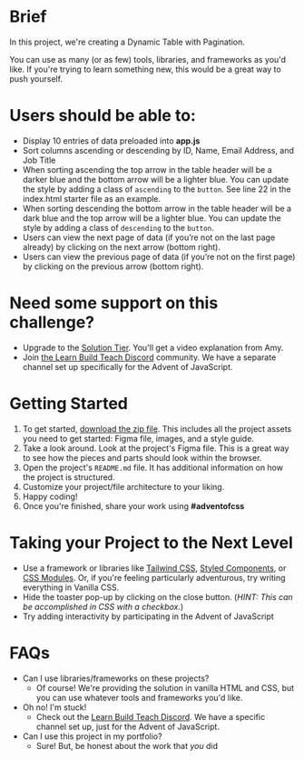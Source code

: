 # **Brief**

In this project, we're creating a Dynamic Table with Pagination.

You can use as many (or as few) tools, libraries, and frameworks as you'd like. If you're trying to learn something new, this would be a great way to push yourself.

# **Users should be able to:**

- Display 10 entries of data preloaded into **app.js**
- Sort columns ascending or descending by ID, Name, Email Address, and Job Title
- When sorting ascending the top arrow in the table header will be a darker blue and the bottom arrow will be a lighter blue. You can update the style by adding a class of `ascending` to the `button`. See line 22 in the index.html starter file as an example.
- When sorting descending the bottom arrow in the table header will be a dark blue and the top arrow will be a lighter blue. You can update the style by adding a class of `descending` to the `button`.
- Users can view the next page of data (if you’re not on the last page already) by clicking on the next arrow (bottom right).
- Users can view the previous page of data (if you’re not on the first page) by clicking on the previous arrow (bottom right).

# **Need some support on this challenge?**

- Upgrade to the [Solution Tier](http://adventofcss.com). You'll get a video explanation from Amy.
- Join [the Learn Build Teach Discord](http://learnbuildteach.com) community. We have a separate channel set up specifically for the Advent of JavaScript.

# **Getting Started**

1. To get started, [download the zip file](https://store.selfteach.me/products/home). This includes all the project assets you need to get started: Figma file, images, and a style guide.
2. Take a look around. Look at the project's Figma file. This is a great way to see how the pieces and parts should look within the browser.
3. Open the project's `README.md` file. It has additional information on how the project is structured.
4. Customize your project/file architecture to your liking.
5. Happy coding!
6. Once you're finished, share your work using **#adventofcss**

# **Taking your Project to the Next Level**

- Use a framework or libraries like [Tailwind CSS](https://tailwindcss.com/), [Styled Components](https://styled-components.com/), or [CSS Modules](https://github.com/css-modules/css-modules). Or, if you're feeling particularly adventurous, try writing everything in Vanilla CSS.
- Hide the toaster pop-up by clicking on the close button. (_HINT: This can be accomplished in CSS with a checkbox._)
- Try adding interactivity by participating in the Advent of JavaScript

# **FAQs**

- Can I use libraries/frameworks on these projects?
  - Of course! We're providing the solution in vanilla HTML and CSS, but you can use whatever tools and frameworks you'd like.
- Oh no! I'm stuck!
  - Check out the [Learn Build Teach Discord](http://learnbuildteach.com). We have a specific channel set up, just for the Advent of JavaScript.
- Can I use this project in my portfolio?
  - Sure! But, be honest about the work that *you* did
